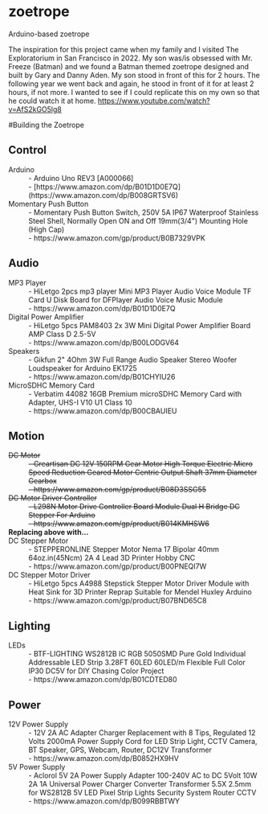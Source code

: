 # zoetrope
Arduino-based zoetrope

The inspiration for this project came when my family and I visited The Exploratorium in San Francisco in 2022. My son was/is obsessed with Mr. Freeze (Batman) and we found a Batman themed zoetrope designed and built by Gary and Danny Aden. My son stood in front of this for 2 hours. The following year we went back and again, he stood in front of it for at least 2 hours, if not more. I wanted to see if I could replicate this on my own so that he could watch it at home. 
https://www.youtube.com/watch?v=AfS2kGO5lg8

#Building the Zoetrope
<h2>Control</h2>
<dl>
  <dt>Arduino</dt>
    <dd>- Arduino Uno REV3 [A000066]<br/> - [https://www.amazon.com/dp/B01D1D0E7Q](https://www.amazon.com/dp/B008GRTSV6)</dd>
  <dt>Momentary Push Button</dt>
    <dd>- Momentary Push Button Switch, 250V 5A IP67 Waterproof Stainless Steel Shell, Normally Open ON and Off 19mm(3/4") Mounting Hole (High Cap)
<br/> - https://www.amazon.com/gp/product/B0B7329VPK</dd>
</dl>
  
<h2>Audio</h2>
<dl>
  <dt>MP3 Player</dt>
    <dd>- HiLetgo 2pcs mp3 player Mini MP3 Player Audio Voice Module TF Card U Disk Board for DFPlayer Audio Voice Music Module<br/> - https://www.amazon.com/dp/B01D1D0E7Q</dd>
  <dt>Digital Power Amplifier</dt>
    <dd>- HiLetgo 5pcs PAM8403 2x 3W Mini Digital Power Amplifier Board AMP Class D 2.5-5V<br/> - https://www.amazon.com/dp/B00LODGV64</dd>
  <dt>Speakers</dt>
    <dd>- Gikfun 2" 4Ohm 3W Full Range Audio Speaker Stereo Woofer Loudspeaker for Arduino EK1725<br/> - https://www.amazon.com/dp/B01CHYIU26</dd>  
  <dt>MicroSDHC Memory Card</dt>
    <dd>- Verbatim 44082 16GB Premium microSDHC Memory Card with Adapter, UHS-I V10 U1 Class 10<br/> - https://www.amazon.com/dp/B00CBAUIEU</dd>  
</dl>

<h2>Motion</h2>
<dl>
  <s></strikethrough><dt>DC Motor</dt>
    <dd>- Greartisan DC 12V 150RPM Gear Motor High Torque Electric Micro Speed Reduction Geared Motor Centric Output Shaft 37mm Diameter Gearbox<br/> - https://www.amazon.com/gp/product/B08D3SSG55</dd>  
  <dt>DC Motor Driver Controller</dt>
    <dd>- L298N Motor Drive Controller Board Module Dual H Bridge DC Stepper For Arduino<br/> - https://www.amazon.com/gp/product/B014KMHSW6</dd>    </s>
<b> Replacing above with...</b>
   <dt>DC Stepper Motor</dt>
    <dd>- STEPPERONLINE Stepper Motor Nema 17 Bipolar 40mm 64oz.in(45Ncm) 2A 4 Lead 3D Printer Hobby CNC<br/> - https://www.amazon.com/gp/product/B00PNEQI7W</dd>  
  <dt>DC Stepper Motor Driver</dt>
    <dd>- HiLetgo 5pcs A4988 Stepstick Stepper Motor Driver Module with Heat Sink for 3D Printer Reprap Suitable for Mendel Huxley Arduino<br/> - https://www.amazon.com/gp/product/B07BND65C8</dd>  
</dl>

<h2>Lighting</h2>
<dl>
  <dt>LEDs</dt>
    <dd>- BTF-LIGHTING WS2812B IC RGB 5050SMD Pure Gold Individual Addressable LED Strip 3.28FT 60LED 60LED/m Flexible Full Color IP30 DC5V for DIY Chasing Color Project<br/> - https://www.amazon.com/dp/B01CDTED80</dd>  
</dl>

<h2>Power</h2>
<dl>
  <dt>12V Power Supply</dt>
    <dd>- 12V 2A AC Adapter Charger Replacement with 8 Tips, Regulated 12 Volts 2000mA Power Supply Cord for LED Strip Light, CCTV Camera, BT Speaker, GPS, Webcam, Router, DC12V Transformer <br/> - https://www.amazon.com/dp/B0852HX9HV</dd>  
  <dt>5V Power Supply</dt>
    <dd>- Aclorol 5V 2A Power Supply Adapter 100-240V AC to DC 5Volt 10W 2A 1A Universal Power Charger Converter Transformer 5.5X 2.5mm for WS2812B 5V LED Pixel Strip Lights Security System Router CCTV<br/> - https://www.amazon.com/dp/B099RBBTWY</dd> 
</dl>
